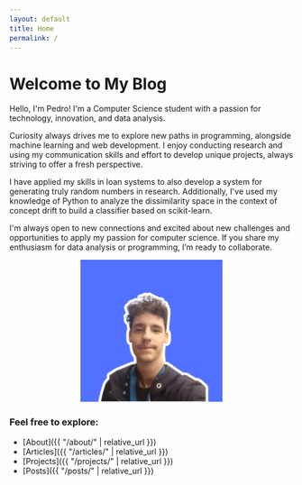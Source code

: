 ```yaml
---
layout: default
title: Home
permalink: /
---
```


# Welcome to My Blog

Hello, I'm Pedro! I'm a Computer Science student with a passion for technology, innovation, and data analysis.

Curiosity always drives me to explore new paths in programming, alongside machine learning and web development. I enjoy conducting research and using my communication skills and effort to develop unique projects, always striving to offer a fresh perspective.

I have applied my skills in loan systems to also develop a system for generating truly random numbers in research. Additionally, I've used my knowledge of Python to analyze the dissimilarity space in the context of concept drift to build a classifier based on scikit-learn.

I'm always open to new connections and excited about new challenges and opportunities to apply my passion for computer science. If you share my enthusiasm for data analysis or programming, I’m ready to collaborate.

<div style="text-align: center;">
  <img src="assets/images/Foto Rede Social.png" alt="Pedro's photo" style="max-width: 50%; height: auto;">
</div>

### Feel free to explore:
- [About]({{ "/about/" | relative_url }})
- [Articles]({{ "/articles/" | relative_url }})
- [Projects]({{ "/projects/" | relative_url }})
- [Posts]({{ "/posts/" | relative_url }})
